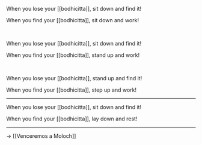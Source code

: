 When you lose your [[bodhicitta]], sit down and find it!

When you find your [[bodhicitta]], sit down and work!

<br />

When you lose your [[bodhicitta]], sit down and find it!

When you find your [[bodhicitta]], stand up and work!

<br />

When you lose your [[bodhicitta]], stand up and find it!

When you find your [[bodhicitta]], step up and work!

<hr />
When you lose your [[bodhicitta]], sit down and find it!

When you find your [[bodhicitta]], lay down and rest!

<hr />

-> [[Venceremos a Moloch]]
